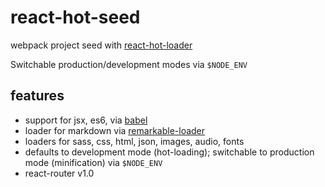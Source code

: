 # react-hot-seed
webpack project seed with [react-hot-loader](https://github.com/gaearon/react-hot-loader/)

Switchable production/development modes via `$NODE_ENV`

## features
- support for jsx, es6, via [babel](https://babeljs.io/)
- loader for markdown via [remarkable-loader](https://github.com/unindented/remarkable-loader)
- loaders for sass, css, html, json, images, audio, fonts
- defaults to development mode (hot-loading); switchable to production mode (minification) via `$NODE_ENV`
- react-router v1.0

